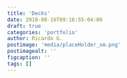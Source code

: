 ```yaml
---
title: 'Decks'
date: 2018-08-16T09:16:55-04:00
draft: true
categories: 'portfolio'
author: Ricardo G.
postimage: 'media/placeHolder_sm.png'
postimagealt: ''
figcaption: ''
tags: []
---
```


